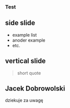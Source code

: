 ### Test



## side slide
- example list
- anoder example
- etc.

## vertical slide
>short quote

## Jacek Dobrowolski
dziekuje za uwagę


